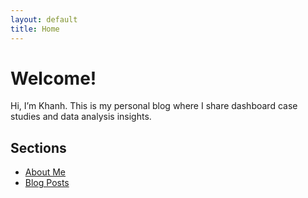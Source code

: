 ```yaml
---
layout: default
title: Home
---
```


# Welcome!

Hi, I’m Khanh. This is my personal blog where I share dashboard case studies and data analysis insights.

## Sections

- [About Me](about.md)
- [Blog Posts](posts/)
